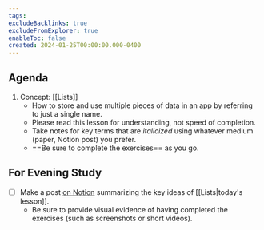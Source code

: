 ```yaml
---
tags:
excludeBacklinks: true
excludeFromExplorer: true
enableToc: false
created: 2024-01-25T00:00:00.000-0400
---
```


## Agenda

1. Concept: [[Lists]]
	- How to store and use multiple pieces of data in an app by referring to just a single name.
	- Please read this lesson for understanding, not speed of completion.
	- Take notes for key terms that are *italicized* using whatever medium (paper, Notion post) you prefer.
	- ==Be sure to complete the exercises== as you go.

## For Evening Study
- [ ] Make a post [on Notion](https://notion.so) summarizing the key ideas of [[Lists|today's lesson]].
	- Be sure to provide visual evidence of having completed the exercises (such as screenshots or short videos).